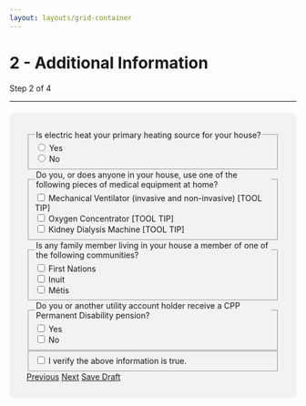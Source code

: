 ```yaml
---
layout: layouts/grid-container
---
```

# 2 - Additional Information
<div class="ontario-step-indicator">
    <div class="ontario-row">
        <div class="ontario-columns ontario-small-12">
            <div class="ontario-step-indicator">
                <span class="ontario-h4">Step&nbsp;2 of&nbsp;4</span>
            </div>
            <hr />
        </div>
    </div>
</div>

<div style="background-color: #F2F2F2; border-radius: 8px; padding: 30px; margin-top: 20px; " markdown="1">

<div class="ontario-form-group">
    <fieldset class="ontario-fieldset">
        <legend class="ontario-fieldset__legend">
            Is electric heat your primary heating source for your house?
        </legend>
        <div class="ontario-radios">
            <div class="ontario-radios__item">
                <input class="ontario-radios__input" id="radio-button-option-1" name="radio-buttons" type="radio" value="option-1">
                <label class="ontario-label ontario-radios__label" for="radio-button-option-1">
                    Yes
                </label>
            </div>
            <div class="ontario-radios__item">
                <input class="ontario-radios__input" id="radio-button-option-2" name="radio-buttons" type="radio" value="option-2">
                <label class="ontario-label ontario-radios__label" for="radio-button-option-2">
                    No
                </label>
            </div>
        </div>
    </fieldset>
</div>


<div class="ontario-form-group">
    <fieldset class="ontario-fieldset">
        <legend class="ontario-fieldset__legend">
            Do you, or does anyone in your house, use one of the following pieces of medical equipment at home?
        </legend>
        <div class="ontario-checkboxes">
            <div class="ontario-checkboxes__item">
                <input class="ontario-checkboxes__input" id="checkbox-option-1" name="options" type="checkbox" value="option-1">
                <label class="ontario-checkboxes__label" for="checkbox-option-1">
                    Mechanical Ventilator (invasive and non-invasive) [TOOL TIP]
                </label>
            </div>
            <div class="ontario-checkboxes__item">
                <input class="ontario-checkboxes__input" id="checkbox-option-2" name="options" type="checkbox" value="option-2">
                <label class="ontario-checkboxes__label" for="checkbox-option-2">
                    Oxygen Concentrator [TOOL TIP]
                </label>
            </div>
            <div class="ontario-checkboxes__item">
                <input class="ontario-checkboxes__input" id="checkbox-option-3" name="options" type="checkbox" value="option-3">
                <label class="ontario-checkboxes__label" for="checkbox-option-3">
                    Kidney Dialysis Machine [TOOL TIP]
                </label>
            </div>
        </div>
    </fieldset>
</div>

<div class="ontario-form-group">
    <fieldset class="ontario-fieldset">
        <legend class="ontario-fieldset__legend">
            Is any family member living in your house a member of one of the following communities?
        </legend>
        <div class="ontario-checkboxes">
            <div class="ontario-checkboxes__item">
                <input class="ontario-checkboxes__input" id="checkbox-option-1" name="options" type="checkbox" value="option-1">
                <label class="ontario-checkboxes__label" for="checkbox-option-1">
                    First Nations
                </label>
            </div>
            <div class="ontario-checkboxes__item">
                <input class="ontario-checkboxes__input" id="checkbox-option-2" name="options" type="checkbox" value="option-2">
                <label class="ontario-checkboxes__label" for="checkbox-option-2">
                    Inuit
                </label>
            </div>
            <div class="ontario-checkboxes__item">
                <input class="ontario-checkboxes__input" id="checkbox-option-3" name="options" type="checkbox" value="option-3">
                <label class="ontario-checkboxes__label" for="checkbox-option-3">
                    Métis
                </label>
            </div>
        </div>
    </fieldset>
</div>

<div class="ontario-form-group">
    <fieldset class="ontario-fieldset">
        <legend class="ontario-fieldset__legend">
            Do you or another utility account holder receive a CPP Permanent Disability pension?
        </legend>
        <div class="ontario-checkboxes">
            <div class="ontario-checkboxes__item">
                <input class="ontario-checkboxes__input" id="checkbox-option-1" name="options" type="checkbox" value="option-1">
                <label class="ontario-checkboxes__label" for="checkbox-option-1">
                    Yes
                </label>
            </div>
            <div class="ontario-checkboxes__item">
                <input class="ontario-checkboxes__input" id="checkbox-option-2" name="options" type="checkbox" value="option-2">
                <label class="ontario-checkboxes__label" for="checkbox-option-2">
                    No
                </label>
            </div>
        </div>
    </fieldset>
</div>


<div class="ontario-form-group">
    <fieldset class="ontario-fieldset">
        <div class="ontario-checkboxes">
            <div class="ontario-checkboxes__item">
                <input class="ontario-checkboxes__input" id="checkbox-option-1" name="options" type="checkbox" value="option-1">
                <label class="ontario-checkboxes__label" for="checkbox-option-1">
                    I verify the above information is true.
                </label>
            </div>
        </div>
    </fieldset>
</div>

<div class="button-group">
<a href="" class="ontario-button ontario-button--secondary">Previous</a>
<a href="/app3" class="ontario-button ontario-button--primary">Next</a>
<a href="" class="ontario-button ontario-button--tertiary">Save Draft</a>
</div>


</div> <!-- form close -->